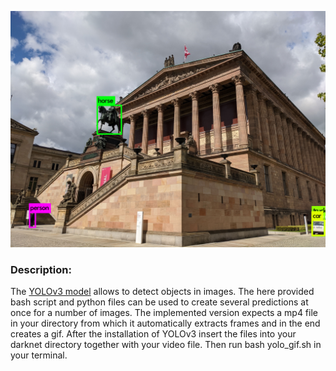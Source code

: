 ![yolo_alte_nationalgalerie](predictions.jpg)

### Description:
The [YOLOv3 model](https://pjreddie.com/darknet/yolo/) allows to detect objects in images.
The here provided bash script and python files can be used to create several predictions at once for a number of images. The implemented version expects a mp4 file in your directory from which it automatically extracts frames and in the end creates a gif.
After the installation of YOLOv3 insert the files into your darknet directory together with your video file. Then run bash yolo_gif.sh in your terminal. 
